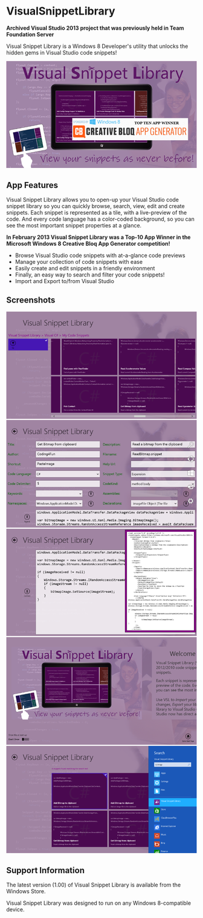 # VisualSnippetLibrary

**Archived Visual Studio 2013 project that was previously held in Team Foundation Server**

Visual Snippet Library is a Windows 8 Developer's utility that unlocks the hidden gems in Visual Studio code snippets!

![](./readme-assets/vsl_top10.png)

## App Features
Visual Snippet Library allows you to open-up your Visual Studio code snippet library so you can quickly browse, search, view, edit and create snippets. Each snippet is represented as a tile, with a live-preview of the code. And every code language has a color-coded background, so you can see the most important snippet properties at a glance.

**In February 2013 Visual Snippet Library was a Top-10 App Winner in the Microsoft Windows 8 Creative Bloq App Generator competition!**

* Browse Visual Studio code snippets with at-a-glance code previews
* Manage your collection of code snippets with ease
* Easily create and edit snippets in a friendly environment
* Finally, an easy way to search and filter your code snippets!
* Import and Export to/from Visual Studio

## Screenshots

![](./readme-assets/screenshot_sim_00.png)
![](./readme-assets/screenshot_sim_01.png)
![](./readme-assets/screenshot_sim_03.png)
![](./readme-assets/screenshot_sim_04.png)
![](./readme-assets/screenshot_sim_05.png)

## Support Information
The latest version (1.00) of Visual Snippet Library is available from the Windows Store.

Visual Snippet Library was designed to run on any Windows 8-compatible device.
